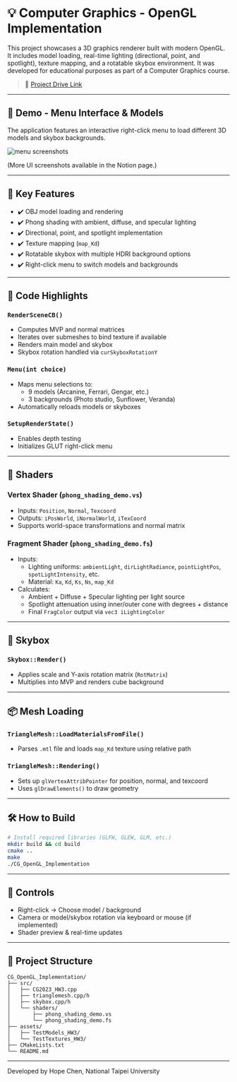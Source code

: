 # 💡 Computer Graphics - OpenGL Implementation

This project showcases a 3D graphics renderer built with modern OpenGL. It includes model loading, real-time lighting (directional, point, and spotlight), texture mapping, and a rotatable skybox environment. It was developed for educational purposes as part of a Computer Graphics course.

> 🔗 [Project Drive Link](https://drive.google.com/file/d/1zaOoxtrSPdpZ3LsEyvuvA54merhzsLGV/view?usp=sharing)

---

## 📸 Demo - Menu Interface & Models

The application features an interactive right-click menu to load different 3D models and skybox backgrounds.

![menu screenshots](<img width="586" height="593" alt="image" src="https://github.com/user-attachments/assets/16004539-c633-4b54-9176-1d34bbd2a2fd" />
)

(More UI screenshots available in the Notion page.)

---

## 📁 Key Features

- ✔️ OBJ model loading and rendering
- ✔️ Phong shading with ambient, diffuse, and specular lighting
- ✔️ Directional, point, and spotlight implementation
- ✔️ Texture mapping (`map_Kd`)
- ✔️ Rotatable skybox with multiple HDRI background options
- ✔️ Right-click menu to switch models and backgrounds

---

## 🧱 Code Highlights

### `RenderSceneCB()`
- Computes MVP and normal matrices
- Iterates over submeshes to bind texture if available
- Renders main model and skybox
- Skybox rotation handled via `curSkyboxRotationY`

### `Menu(int choice)`
- Maps menu selections to:
  - 9 models (Arcanine, Ferrari, Gengar, etc.)
  - 3 backgrounds (Photo studio, Sunflower, Veranda)
- Automatically reloads models or skyboxes

### `SetupRenderState()`
- Enables depth testing
- Initializes GLUT right-click menu

---

## 🧵 Shaders

### Vertex Shader (`phong_shading_demo.vs`)
- Inputs: `Position`, `Normal`, `Texcoord`
- Outputs: `iPosWorld`, `iNormalWorld`, `iTexCoord`
- Supports world-space transformations and normal matrix

### Fragment Shader (`phong_shading_demo.fs`)
- Inputs:
  - Lighting uniforms: `ambientLight`, `dirLightRadiance`, `pointLightPos`, `spotLightIntensity`, etc.
  - Material: `Ka`, `Kd`, `Ks`, `Ns`, `map_Kd`
- Calculates:
  - Ambient + Diffuse + Specular lighting per light source
  - Spotlight attenuation using inner/outer cone with degrees + distance
  - Final `FragColor` output via `vec3 iLightingColor`

---

## 🧊 Skybox

### `Skybox::Render()`
- Applies scale and Y-axis rotation matrix (`RotMatrix`)
- Multiplies into MVP and renders cube background

---

## 📦 Mesh Loading

### `TriangleMesh::LoadMaterialsFromFile()`
- Parses `.mtl` file and loads `map_Kd` texture using relative path

### `TriangleMesh::Rendering()`
- Sets up `glVertexAttribPointer` for position, normal, and texcoord
- Uses `glDrawElements()` to draw geometry

---

## 🛠 How to Build

```bash
# Install required libraries (GLFW, GLEW, GLM, etc.)
mkdir build && cd build
cmake ..
make
./CG_OpenGL_Implementation
```

---

## 🧪 Controls

- Right-click → Choose model / background
- Camera or model/skybox rotation via keyboard or mouse (if implemented)
- Shader preview & real-time updates

---

## 🧱 Project Structure

```
CG_OpenGL_Implementation/
├── src/
│   ├── CG2023_HW3.cpp
│   ├── trianglemesh.cpp/h
│   ├── skybox.cpp/h
│   └── shaders/
│       ├── phong_shading_demo.vs
│       └── phong_shading_demo.fs
├── assets/
│   ├── TestModels_HW3/
│   └── TestTextures_HW3/
├── CMakeLists.txt
└── README.md
```

---

Developed by Hope Chen, National Taipei University
